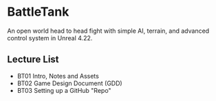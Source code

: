 # BattleTank
An open world head to head fight with simple AI, terrain, and advanced control system in Unreal 4.22.

## Lecture List
* BT01 Intro, Notes and Assets
* BT02 Game Design Document (GDD)
* BT03 Setting up a GitHub "Repo"
